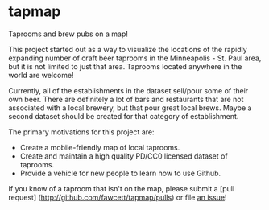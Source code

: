 tapmap
==========

Taprooms and brew pubs on a map!

This project started out as a way to visualize the locations of the rapidly expanding number of craft beer taprooms in the Minneapolis - St. Paul area, but it is not limited to just that area.  Taprooms located anywhere in the world are welcome!

Currently, all of the establishments in the dataset sell/pour some of their own beer.  There are definitely a lot of bars and restaurants that are not associated with a local brewery, but that pour great local brews.  Maybe a second dataset should be created for that category of establishment.  

The primary motivations for this project are:
 -    Create a mobile-friendly map of local taprooms.
 -    Create and maintain a high quality PD/CC0 licensed dataset of taprooms.
 -    Provide a vehicle for new people to learn how to use Github.


 If you know of a taproom that isn't on the map, please submit a [pull request] (http://github.com/fawcett/tapmap/pulls) or file [an issue](http://github.com/fawcett/tapmap/issues)!



